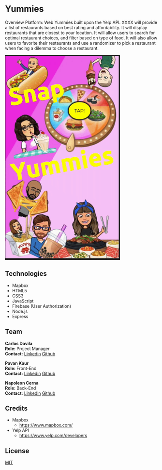 # Yummies

Overview Platform: Web
Yummies built upon the Yelp API. XXXX will provide a list of restaurants based on best rating and affordability. It will display restaurants that are closest to your location. It will allow users to search for optimal restaurant choices, and filter based on type of food. It will also allow users to favorite their restaurants and use a randomizer to pick a restaurant when facing a dilemma to choose a restaurant.  


![image](https://github.com/Shadezs/web_app_yelp/blob/Snapyummys/ezgif.com-optimize.gif)

## Technologies
- Mapbox
- HTML5
- CSS3
- JavaScript
- Firebase (User Authorization)
- Node.js
- Express
## Team
**Carlos Davila**  
**Role:** Project Manager   
**Contact:** [Linkedin](https://www.linkedin.com/in/carlos-alexis-davila/) [Github](https://github.com/Shadezs)   

**Pavan Kaur**  
**Role:** Front-End   
**Contact:** [Linkedin](https://www.linkedin.com/in/pavan-kaur-365062151/) [Github](https://github.com/pavankaur)  

**Napoleon Cerna**  
**Role:** Back-End   
**Contact:** [Linkedin](https://www.linkedin.com/in/napoleon-cerna-b6571417b/) [Github](https://github.com/napoleonrafael)


## Credits
- Mapbox 
  - <https://www.mapbox.com/>
- Yelp API
  - <https://www.yelp.com/developers>


## License
[MIT](https://choosealicense.com/licenses/mit/)
